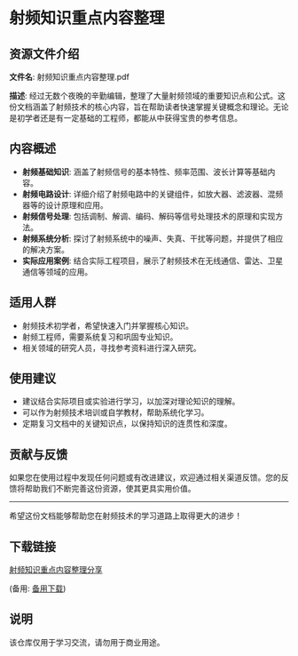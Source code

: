 # 射频知识重点内容整理

## 资源文件介绍

**文件名**: 射频知识重点内容整理.pdf

**描述**: 
经过无数个夜晚的辛勤编辑，整理了大量射频领域的重要知识点和公式。这份文档涵盖了射频技术的核心内容，旨在帮助读者快速掌握关键概念和理论。无论是初学者还是有一定基础的工程师，都能从中获得宝贵的参考信息。

## 内容概述

- **射频基础知识**: 涵盖了射频信号的基本特性、频率范围、波长计算等基础内容。
- **射频电路设计**: 详细介绍了射频电路中的关键组件，如放大器、滤波器、混频器等的设计原理和应用。
- **射频信号处理**: 包括调制、解调、编码、解码等信号处理技术的原理和实现方法。
- **射频系统分析**: 探讨了射频系统中的噪声、失真、干扰等问题，并提供了相应的解决方案。
- **实际应用案例**: 结合实际工程项目，展示了射频技术在无线通信、雷达、卫星通信等领域的应用。

## 适用人群

- 射频技术初学者，希望快速入门并掌握核心知识。
- 射频工程师，需要系统复习和巩固专业知识。
- 相关领域的研究人员，寻找参考资料进行深入研究。

## 使用建议

- 建议结合实际项目或实验进行学习，以加深对理论知识的理解。
- 可以作为射频技术培训或自学教材，帮助系统化学习。
- 定期复习文档中的关键知识点，以保持知识的连贯性和深度。

## 贡献与反馈

如果您在使用过程中发现任何问题或有改进建议，欢迎通过相关渠道反馈。您的反馈将帮助我们不断完善这份资源，使其更具实用价值。

---

希望这份文档能够帮助您在射频技术的学习道路上取得更大的进步！

## 下载链接
[射频知识重点内容整理分享](https://pan.quark.cn/s/3a0b44ad3493) 

(备用: [备用下载](https://pan.baidu.com/s/1aeoFFoTVu36mJGTVKEbw7g?pwd=1234))

## 说明

该仓库仅用于学习交流，请勿用于商业用途。
